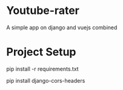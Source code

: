 # Youtube-rater
A simple app on django and vuejs combined


# Project Setup
pip install -r requirements.txt

pip install django-cors-headers
